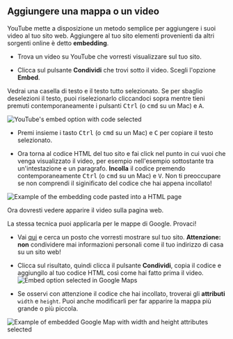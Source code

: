 ## Aggiungere una mappa o un video

YouTube mette a disposizione un metodo semplice per aggiungere i suoi video al tuo sito web.
Aggiungere al tuo sito elementi provenienti da altri sorgenti online  è detto **embedding**.

- Trova un video su YouTube che vorresti visualizzare sul tuo sito.

- Clicca sul pulsante **Condividi** che trovi sotto il video. Scegli l'opzione **Embed**.

Vedrai una casella di testo e il testo tutto selezionato. Se per sbaglio deselezioni il testo, puoi riselezionarlo cliccandoci sopra mentre tieni premuti contemporaneamente i pulsanti <kbd>Ctrl</kbd> (o <kbd>cmd</kbd> su un Mac) e <kbd>A</kbd>. 

![YouTube's embed option with code selected](images/EmbedYouTube.png)

- Premi insieme i tasto <kbd>Ctrl</kbd> (o <kbd>cmd</kbd> su un Mac) e <kbd>C</kbd> per copiare il testo selezionato.

- Ora torna al codice HTML del tuo sito e fai click nel punto in cui vuoi che venga visualizzato il video, per esempio nell'esempio sottostante tra un'intestazione e un paragrafo. **Incolla** il codice premendo contemporaneamente <kbd>Ctrl</kbd> (o <kbd>cmd</kbd> su un Mac) e <kbd>V</kbd>. Non ti preoccupare se non comprendi il siginificato del codice che hai appena incollato! 

![Example of the embedding code pasted into a HTML page](images/EmbedYouTube2.png)

Ora dovresti vedere apparire il video sulla pagina web.

La stessa tecnica puoi applicarla per le mappe di Google. Provaci!

- Vai [qui](http://dojo.soy/se-maps) e cerca un posto che vorresti mostrare sul tuo sito. **Attenzione:**  **non** condividere mai informazioni personali come il tuo indirizzo di casa su un sito web!

- Clicca sul risultato, quindi clicca il pulsante **Condividi**, copia il codice e aggiungilo al tuo codice HTML così come hai fatto prima il video. 
![Embed option selected in Google Maps](images/EmbedGoogleMap.png)

- Se osservi con attenzione il codice che hai incollato, troverai gli **attributi** `width` e `height`. Puoi anche modificarli per far apparire la mappa più grande o più piccola.
  
![Example of embedded Google Map with width and height attributes selected](images/EmbeddedGoogleMapCode.png)



